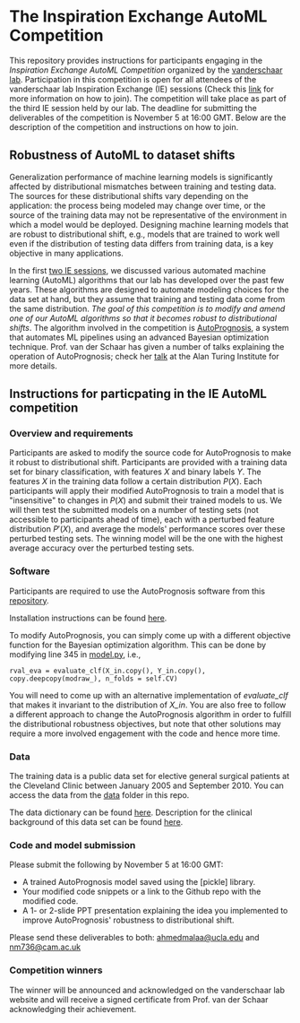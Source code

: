 # The Inspiration Exchange AutoML Competition

This repository provides instructions for participants engaging in the *Inspiration Exchange AutoML Competition* organized by the [vanderschaar lab](https://www.vanderschaar-lab.com/engagement-sessions/). Participation in this competition is open for all attendees of the vanderschaar lab Inspiration Exchange (IE) sessions (Check this [link](https://www.vanderschaar-lab.com/engagement-sessions/) for more information on how to join). The competition will take place as part of the third IE session held by our lab. The deadline for submitting the deliverables of the competition is November 5 at 16:00 GMT. Below are the description of the competition and instructions on how to join. 

## Robustness of AutoML to dataset shifts

Generalization performance of machine learning models is significantly affected by distributional mismatches between training and testing data. The sources for these distributional shifts vary depending on the application: the process being modeled may change over time, or the source of the training data may not be representative of the environment in which a model would be deployed. Designing machine learning models that are robust to distributional shift, e.g., models that are trained to work well even if the distribution of testing data differs from training data, is a key objective in many applications. 

In the first [two IE sessions](https://www.vanderschaar-lab.com/engagement-sessions/inspiration-exchange/), we discussed various automated machine learning (AutoML) algorithms that our lab has developed over the past few years. These algorithms are designed to automate modeling choices for the data set at hand, but they assume that training and testing data come from the same distribution. *The goal of this competition is to modify and amend one of our AutoML algorithms so that it becomes robust to distributional shifts*. The algorithm involved in the competition is [AutoPrognosis](http://proceedings.mlr.press/v80/alaa18b/alaa18b-supp.pdf), a system that automates ML pipelines using an advanced Bayesian optimization technique. Prof. van der Schaar has given a number of talks explaining the operation of AutoPrognosis; check her [talk](https://www.youtube.com/watch?v=d1uEATa0qIo) at the Alan Turing Institute for more details.  


## Instructions for particpating in the IE AutoML competition

### Overview and requirements

Participants are asked to modify the source code for AutoPrognosis to make it robust to distributional shift. Participants are provided with a training data set for binary classification, with features $X$ and binary labels $Y$. The features $X$ in the training data follow a certain distribution $P(X)$. Each participants will apply their modified AutoPrognosis to train a model that is "insensitive" to changes in $P(X)$ and submit their trained models to us. We will then test the submitted models on a number of testing sets (not accessible to participants ahead of time), each with a perturbed feature distribution $P\prime(X)$, and average the models' performance scores over these perturbed testing sets. The winning model will be the one with the highest average accuracy over the perturbed testing sets.

### Software

Participants are required to use the AutoPrognosis software from this [repository](https://github.com/ahmedmalaa/AutoPrognosis).

Installation instructions can be found [here](https://github.com/ahmedmalaa/AutoPrognosis/blob/master/doc/install.md).

To modify AutoPrognosis, you can simply come up with a different objective function for the Bayesian optimization algorithm. This can be done by modifying line 345 in [model.py](https://github.com/ahmedmalaa/AutoPrognosis/blob/master/alg/autoprognosis/model.py), i.e.,

```
rval_eva = evaluate_clf(X_in.copy(), Y_in.copy(), copy.deepcopy(modraw_), n_folds = self.CV)
```

You will need to come up with an alternative implementation of *evaluate_clf* that makes it invariant to the distribution of *X_in*. You are also free to follow a different approach to change the AutoPrognosis algorithm in order to fulfill the distributional robustness objectives, but note that other solutions may require a more involved engagement with the code and hence more time.


### Data

The training data is a public data set for elective general surgical patients at the Cleveland Clinic between January 2005 and September 2010. You can access the data from the [data](https://github.com/ahmedmalaa/IE-AutoML-competition/tree/main/data) folder in this repo. 

The data dictionary can be found [here](https://www.causeweb.org/tshs/datasets/Surgery%20Timing%20Data%20Dictionary.pdf).
Description for the clinical background of this data set can be found [here](https://www.causeweb.org/tshs/datasets/Surgery%20Timing%20Data%20Dictionary.pdf). 

### Code and model submission

Please submit the following by November 5 at 16:00 GMT:

- A trained AutoPrognosis model saved using the [pickle] library.
- Your modified code snippets or a link to the Github repo with the modified code.
- A 1- or 2-slide PPT presentation explaining the idea you implemented to improve AutoPrognosis' robustness to distributional shift. 

Please send these deliverables to both: ahmedmalaa@ucla.edu and nm736@cam.ac.uk 


### Competition winners

The winner will be announced and acknowledged on the vanderschaar lab website and will receive a signed certificate from Prof. van der Schaar acknowledging their achievement.


